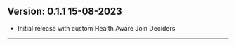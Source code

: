 ## Version: 0.1.1 		15-08-2023

  - Initial release with custom Health Aware Join Deciders

 ---



